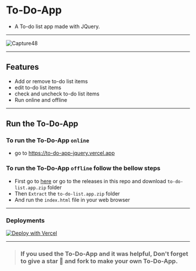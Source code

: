 # To-Do-App
- A To-do list app made with JQuery.
---
![Capture48](https://user-images.githubusercontent.com/91379432/145707224-21a278d2-4f33-4aee-841b-163b4d89d06a.PNG)

---
## Features
- Add or remove to-do list items
- edit to-do list items
- check and uncheck to-do list items
- Run online and offline
---
## Run the To-Do-App
### To run the To-Do-App `online` 
- go to https://to-do-app-jquery.vercel.app
### To run the To-Do-App `offline` follow the bellow steps
- First go to [here](https://github.com/RedEdge967/To-Do-App/releases) or go to the releases in this repo and download `to-do-list.app.zip` folder
- Then `Extract` the `to-do-list.app.zip` folder
- And run the `index.html` file in your web browser
---
### Deployments

[![Deploy with Vercel](https://vercel.com/button)](https://vercel.com/new/clone?repository-url=https%3A%2F%2Fgithub.com%2FRedEdge967%2FTo-Do-App)

---
> ### If you used the To-Do-App and it was helpful, Don't forget to give a star 🌟 and fork to make your own To-Do-App.
